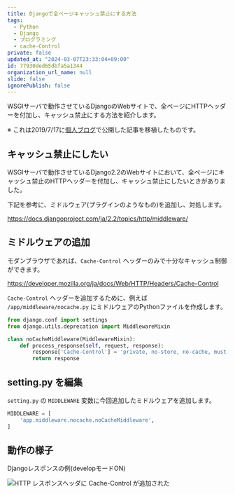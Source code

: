 ```yaml
---
title: Djangoで全ページキャッシュ禁止にする方法
tags:
  - Python
  - Django
  - プログラミング
  - cache-Control
private: false
updated_at: "2024-03-07T23:33:04+09:00"
id: 77930ded65dbfa5a1344
organization_url_name: null
slide: false
ignorePublish: false
---
```


WSGIサーバで動作させているDjangoのWebサイトで、全ページにHTTPヘッダーを付加し、キャッシュ禁止にする方法を紹介します。

※ これは2019/7/17に[個人ブログ](https://bicstone.me)で公開した記事を移植したものです。

## キャッシュ禁止にしたい

WSGIサーバで動作させているDjango2.2のWebサイトにおいて、全ページにキャッシュ禁止のHTTPヘッダーを付加し、キャッシュ禁止にしたいときがありました。

下記を参考に、ミドルウェア(プラグインのようなもの)を追加し、対処します。

https://docs.djangoproject.com/ja/2.2/topics/http/middleware/

## ミドルウェアの追加

モダンブラウザであれば、`Cache-Control` ヘッダーのみで十分なキャッシュ制御ができます。

https://developer.mozilla.org/ja/docs/Web/HTTP/Headers/Cache-Control

`Cache-Control` ヘッダーを追加するために、例えば `/app/middleware/nocache.py` にミドルウェアのPythonファイルを作成します。

```py
from django.conf import settings
from django.utils.deprecation import MiddlewareMixin

class noCacheMiddleware(MiddlewareMixin):
    def process_response(self, request, response):
        response['Cache-Control'] = 'private, no-store, no-cache, must-revalidate, no-transform'
        return response
```

## setting.py を編集

`setting.py` の `MIDDLEWARE` 変数に今回追加したミドルウェアを追加します。

```py
MIDDLEWARE = [
    'app.middleware.nocache.noCacheMiddleware',
]
```

## 動作の様子

Djangoレスポンスの例(developモードON)

![HTTP レスポンスヘッダに Cache-Control が追加された](https://qiita-image-store.s3.ap-northeast-1.amazonaws.com/0/684999/ae5ffbcd-46bc-fd10-ee5a-4ad4748a597f.png)
